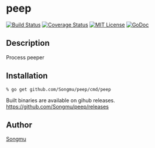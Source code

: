 peep
=======

[![Build Status](https://travis-ci.org/Songmu/peep.png?branch=master)][travis]
[![Coverage Status](https://coveralls.io/repos/Songmu/peep/badge.png?branch=master)][coveralls]
[![MIT License](http://img.shields.io/badge/license-MIT-blue.svg?style=flat-square)][license]
[![GoDoc](https://godoc.org/github.com/Songmu/peep?status.svg)][godoc]

[travis]: https://travis-ci.org/Songmu/peep
[coveralls]: https://coveralls.io/r/Songmu/peep?branch=master
[license]: https://github.com/Songmu/peep/blob/master/LICENSE
[godoc]: https://godoc.org/github.com/Songmu/peep

## Description

Process peeper

## Installation

    % go get github.com/Songmu/peep/cmd/peep

Built binaries are available on gihub releases.
<https://github.com/Songmu/peep/releases>

## Author

[Songmu](https://github.com/Songmu)
